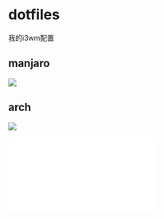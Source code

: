# dotfiles
我的i3wm配置
## manjaro
![](http://p3kjfkaih.bkt.clouddn.com/2018-02-03-175508_1366x768_scrot.png)

## arch
![](https://i.imgur.com/mrcj46i.png)

<iframe src="//player.bilibili.com/player.html?aid=22147101&cid=36627644&page=1" scrolling="no" border="0" frameborder="no" framespacing="0" allowfullscreen="true"> </iframe>
